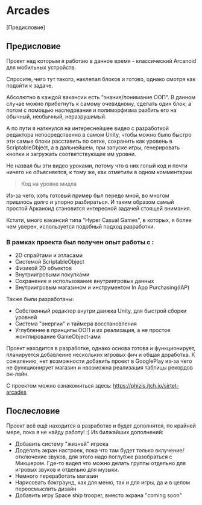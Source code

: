 # Arcades
[Предисловие]

## Предисловие

Проект над которым я работаю в данное время - классический Arcanoid для мобильных устройств.

Спросите, чего тут такого, наклепал блоков и готово, однако смотря как подойти к задаче.

Абсолютно в каждой вакансии есть "знание/понимание ООП". В данном случае можно прибегнуть к самому очевидному, сделать один блок, а потом с помощью наследования и полиморфизма разбить его на обычный, необычный, неразрушимый.

А по пути я наткнулся на интереснейшее видео с разработкой редактора непосредственно в самом Unity, чтобы можно было быстро эти самые блоки расставить по сетке, сохранить как уровень в ScriptableObject, а в дальнейшем, при запуске игры, генерировать кнопки и загружать соответствующие им уровни.

Не назвал бы эти видео уроками, потому что в них голый код и почти ничего не объясняется, к тому же, как отметили в одном комментарии 
>Код на уровне мидла

Из-за чего, хоть готовый пример был передо мной, во многом пришлось долго и упорно разбираться.
И таким образом самый простой Арканоид становится интересной задачей стоящей внимания.

Кстати, много вакансий типа "Hyper Casual Games", в которых, я более чем уверен, используется подобный подход разработки.

### В рамках проекта был получен опыт работы с :

- 2D спрайтами и атласами
- Системой ScriptableObject
- Физикой 2D объектов
- Внутриигровыми покупками
- Сохранение и использование внутриигровых данных
- Внутриигровым магазином и инструментом In App Purchasing(IAP)

Также были разработаны: 

- Собственный редактор внутри движка Unity, для быстрой сборки уровней
- Система "энергии" и таймера восстановления
- Углубление в принципы ООП и их реализация, а не простое жонглирование GameObject-ами


Проект находится в разработке, однако основа готова и функционирует, планируется добавление нескольких игровых фич и общая доработка.
К сожалению, нет возможности добавить проект в GooglePlay из-за чего не функционирует магазин и нвозможна реализация таблицы рекордов он-лайн.

С проектом можно ознакомиться здесь:
https://phizis.itch.io/sirtet-arcades

## Послесловие

Проект всё ещё находится в разработке и будет дополнятся, по крайней мере, пока я не найду работу! :)
Из билжайших дополнений:
- Добавить систему "жизней" игрока
- Доделать экран настроек, пока что там будет только вклучение/отключение звуков, для этого надо поглубже разобраться с Микшером. Где-то видел что можно делать группы отдельно для игровых звуков и отдельно для музыки.
- Немного переработать магазин
- Нарисовать бэкграунд, как для меню, так и для игры, да и в целом переосмыслить дизайн
- Добавить игру Space ship trooper, вместо экрана "coming soon"
